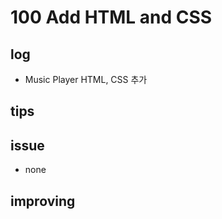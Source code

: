 # 100 Add HTML and CSS

## log

- Music Player HTML, CSS 추가

## tips

## issue

- none

## improving
